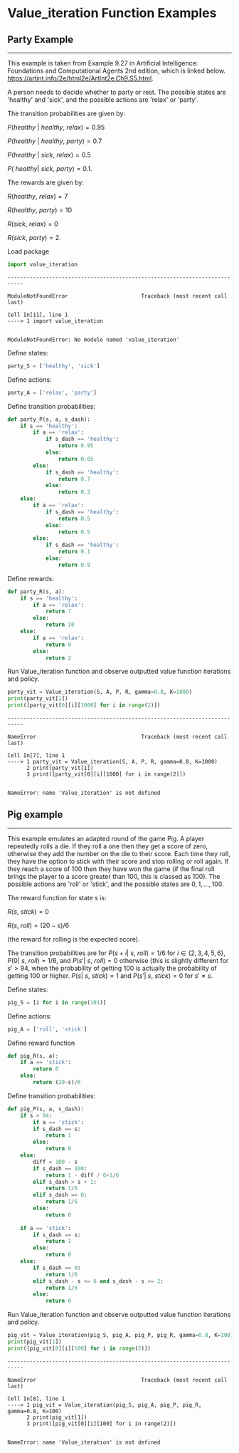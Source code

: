 # Value_iteration Function Examples
## Party Example
---
This example is taken from Example 9.27 in Artificial Intelligence: Foundations and Computational Agents 2nd edition, which is linked below.
https://artint.info/2e/html2e/ArtInt2e.Ch9.S5.html.

A person needs to decide whether to party or rest. The possible states are 'healthy' and 'sick', and the possible actions are 'relax' or 'party'.

The transition probabilities are given by:  

$P(healthy\ |\ healthy, \ relax)=0.95$  

$P(healthy\ |\ healthy,\  party)=0.7$  

$P(healthy\ |\ sick,\  relax)=0.5$  

$P(\ healthy|\ sick,\  party)=0.1$.  


The rewards are given by:  

$R(healthy,\  relax)=7$  

$R(healthy,\ party)=10$  

$R(sick,\ relax)=0$  

$R(sick,\ party)=2$.

Load package


```python
import value_iteration
```


    ---------------------------------------------------------------------------

    ModuleNotFoundError                       Traceback (most recent call last)

    Cell In[11], line 1
    ----> 1 import value_iteration
    

    ModuleNotFoundError: No module named 'value_iteration'


Define states:


```python
party_S = ['healthy', 'sick']
```

Define actions:


```python
party_A = ['relax', 'party']
```

Define transition probabilities:


```python
def party_P(s, a, s_dash):
    if s == 'healthy':
        if a == 'relax':
            if s_dash == 'healthy':
                return 0.95
            else:
                return 0.05
        else:
            if s_dash == 'healthy':
                return 0.7
            else:
                return 0.3
    else:
        if a == 'relax':
            if s_dash == 'healthy':
                return 0.5
            else:
                return 0.5
        else:
            if s_dash == 'healthy':
                return 0.1
            else:
                return 0.9
```

Define rewards:


```python
def party_R(s, a):
    if s == 'healthy':
        if a == 'relax':
            return 7
        else:
            return 10
    else:
        if a == 'relax':
            return 0
        else:
            return 2
```

Run Value_iteration function and observe outputted value function iterations and policy.


```python
party_vit = Value_iteration(S, A, P, R, gamma=0.8, K=1000)
print(party_vit[1])
print([party_vit[0][i][1000] for i in range(2)])
```


    ---------------------------------------------------------------------------

    NameError                                 Traceback (most recent call last)

    Cell In[7], line 1
    ----> 1 party_vit = Value_iteration(S, A, P, R, gamma=0.8, K=1000)
          2 print(party_vit[1])
          3 print([party_vit[0][i][1000] for i in range(2)])
    

    NameError: name 'Value_iteration' is not defined


## Pig example
---
This example emulates an adapted round of the game Pig. A player repeatedly rolls a die. If they roll a one then they get a score of zero, otherwise they add the number on the die to their score. Each time they roll, they have the option to stick with their score and stop rolling or roll again. If they reach a score of 100 then they have won the game (if the final roll brings the player to a score greater than 100, this is classed as 100). The possible actions are 'roll' or 'stick', and the possible states are $0, 1, \dots, 100$.

The reward function for state s is:  

$R(s,\ stick)=0$  

$R(s, \ roll)=(20-s)/6$  

(the reward for rolling is the expected score).

The transition probabilities are for $P(s+i|\ s,\ roll)=1/6$ for $i\in\{2,3,4,5,6\}$, $P(0|\ s,\ roll)=1/6$, and $P(s'|\ s,\ roll)=0$ otherwise (this is slightly different for $s'>94$, when the probability of getting 100 is actually the probability of getting 100 or higher. $P(s|\ s,\ stick)=1$ and $P(s'|\ s,\ stick)=0$ for $s'\neq s$.

Define states:


```python
pig_S = [i for i in range(101)]
```

Define actions:


```python
pig_A = ['roll', 'stick']
```

Define reward function


```python
def pig_R(s, a):
    if a == 'stick':
        return 0
    else:
        return (20-s)/6
```

Define transition probabilities:


```python
def pig_P(s, a, s_dash):
    if s > 94:
        if a == 'stick':
        if s_dash == s:
            return 1
        else:
            return 0
    else:
        diff = 100 - s
        if s_dash == 100:
            return 1 - diff / 6+1/6
        elif s_dash > s + 1:
            return 1/6
        elif s_dash == 0:
            return 1/6
        else:
            return 0
    
    if a == 'stick':
        if s_dash == s:
            return 1
        else:
            return 0
    else:
        if s_dash == 0:
            return 1/6
        elif s_dash - s <= 6 and s_dash - s >= 2:
            return 1/6
        else:
            return 0
```

Run Value_iteration function and observe outputted value function iterations and policy.


```python
pig_vit = Value_iteration(pig_S, pig_A, pig_P, pig_R, gamma=0.8, K=100)
print(pig_vit[1])
print([pig_vit[0][i][100] for i in range(2)])
```


    ---------------------------------------------------------------------------

    NameError                                 Traceback (most recent call last)

    Cell In[8], line 1
    ----> 1 pig_vit = Value_iteration(pig_S, pig_A, pig_P, pig_R, gamma=0.8, K=100)
          2 print(pig_vit[1])
          3 print([pig_vit[0][i][100] for i in range(2)])
    

    NameError: name 'Value_iteration' is not defined

